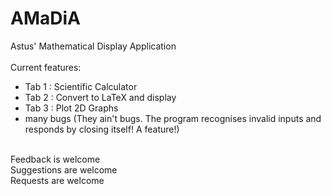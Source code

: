 # AMaDiA
Astus' Mathematical Display Application<br/><br/>
Current features:<br/>
 + Tab 1 : Scientific Calculator<br/>
 + Tab 2 : Convert to LaTeX and display<br/>
 + Tab 3 : Plot 2D Graphs<br/>
 + many bugs (They ain't bugs. The program recognises invalid inputs and responds by closing itself! A feature!)<br/>
<br/>
Feedback is welcome<br/>
Suggestions are welcome<br/>
Requests are welcome<br/>
